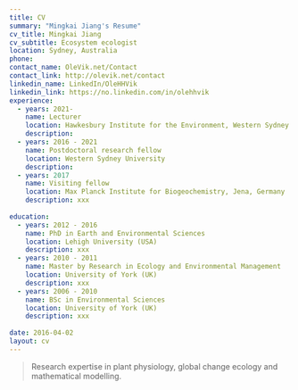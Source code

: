 ```yaml
---
title: CV
summary: "Mingkai Jiang's Resume"
cv_title: Mingkai Jiang
cv_subtitle: Ecosystem ecologist
location: Sydney, Australia
phone: 
contact_name: OleVik.net/Contact
contact_link: http://olevik.net/contact
linkedin_name: LinkedIn/OleHHVik
linkedin_link: https://no.linkedin.com/in/olehhvik
experience:
  - years: 2021-
    name: Lecturer
    location: Hawkesbury Institute for the Environment, Western Sydney University
    description: 
  - years: 2016 - 2021
    name: Postdoctoral research fellow
    location: Western Sydney University
    description: 
  - years: 2017
    name: Visiting fellow
    location: Max Planck Institute for Biogeochemistry, Jena, Germany
    description: xxx
  
education:
  - years: 2012 - 2016
    name: PhD in Earth and Environmental Sciences
    location: Lehigh University (USA)
    description: xxx
  - years: 2010 - 2011
    name: Master by Research in Ecology and Environmental Management
    location: University of York (UK)
    description: xxx
  - years: 2006 - 2010
    name: BSc in Environmental Sciences
    location: University of York (UK)
    description: xxx
  
date: 2016-04-02
layout: cv
---
```


> Research expertise in plant physiology, global change ecology and mathematical modelling.